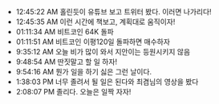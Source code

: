 
- 12:45:22 AM 홀린듯이 유튜브 보고 트위터 봤다. 이러면 나가리다!
- 12:45:35 AM 이런 시간에 책보고, 계획대로 움직이자!
- 01:11:34 AM 비트코인 64K 돌파
- 01:11:51 AM 비트코인 이평120일 돌파하면 매수하자
- 9:35:12 AM 오늘 비가 많이 와서 지안이는 등원시키지 않음
- 9:48:54 AM 딴짓말고 할 일 하자!
- 9:54:16 AM 뭔가 일을 하기 싫은 그런 날이다.
- 1:38:03 PM 너무 졸려서 될 일은 된다와 최겸님의 영상을 봤다
- 2:08:07 PM 졸리다. 오늘은 일짝 자자!